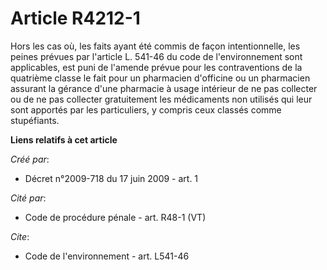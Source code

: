 # Article R4212-1

Hors les cas où, les faits ayant été commis de façon intentionnelle, les peines prévues par l'article L. 541-46 du code de
l'environnement sont applicables, est puni de l'amende prévue pour les contraventions de la quatrième classe le fait pour un
pharmacien d'officine ou un pharmacien assurant la gérance d'une pharmacie à usage intérieur de ne pas collecter ou de ne pas
collecter gratuitement les médicaments non utilisés qui leur sont apportés par les particuliers, y compris ceux classés comme
stupéfiants.

**Liens relatifs à cet article**

_Créé par_:

  - Décret n°2009-718 du 17 juin 2009 - art. 1

_Cité par_:

  - Code de procédure pénale - art. R48-1 (VT)

_Cite_:

  - Code de l'environnement - art. L541-46
